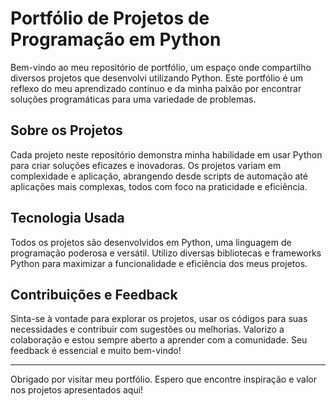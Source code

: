 # Portfólio de Projetos de Programação em Python

Bem-vindo ao meu repositório de portfólio, um espaço onde compartilho diversos projetos que desenvolvi utilizando Python. Este portfólio é um reflexo do meu aprendizado contínuo e da minha paixão por encontrar soluções programáticas para uma variedade de problemas.

## Sobre os Projetos

Cada projeto neste repositório demonstra minha habilidade em usar Python para criar soluções eficazes e inovadoras. Os projetos variam em complexidade e aplicação, abrangendo desde scripts de automação até aplicações mais complexas, todos com foco na praticidade e eficiência.

## Tecnologia Usada

Todos os projetos são desenvolvidos em Python, uma linguagem de programação poderosa e versátil. Utilizo diversas bibliotecas e frameworks Python para maximizar a funcionalidade e eficiência dos meus projetos.

## Contribuições e Feedback

Sinta-se à vontade para explorar os projetos, usar os códigos para suas necessidades e contribuir com sugestões ou melhorias. Valorizo a colaboração e estou sempre aberto a aprender com a comunidade. Seu feedback é essencial e muito bem-vindo!

---

Obrigado por visitar meu portfólio. Espero que encontre inspiração e valor nos projetos apresentados aqui!
